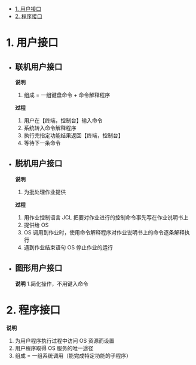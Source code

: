 - [1. 用户接口](#1-用户接口)
- [2. 程序接口](#2-程序接口)

# 1. 用户接口

- ## 联机用户接口

  **说明**
  1. 组成 = 一组键盘命令 + 命令解释程序

  **过程**
  1. 用户在【终端，控制台】输入命令
  2. 系统转入命令解释程序
  3. 执行完指定功能结果返回【终端，控制台】
  4. 等待下一条命令

- ## 脱机用户接口

  **说明**
  1. 为批处理作业提供

  **过程**
  1. 用作业控制语言 JCL 把要对作业进行的控制命令事先写在作业说明书上
  2. 提供给 OS
  3. OS 调用到作业时，使用命令解释程序对作业说明书上的命令逐条解释执行
  4. 遇到作业结束语句 OS 停止作业的运行

- ## 图形用户接口

  **说明**
  1.简化操作，不用键入命令

# 2. 程序接口

**说明**
1. 为用户程序执行过程中访问 OS 资源而设置
2. 用户程序取得 OS 服务的唯一途径
3. 组成 = 一组系统调用（能完成特定功能的子程序）